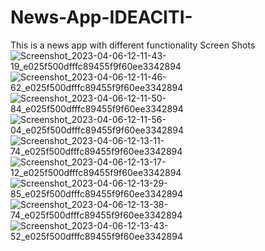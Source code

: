 # News-App-IDEACITI-
This is a news app with different functionality 
Screen Shots 
![Screenshot_2023-04-06-12-11-43-19_e025f500dfffc89455f9f60ee3342894](https://user-images.githubusercontent.com/11901896/230293279-c2e3c67f-0df4-4b4a-bf2c-dab95dd112a8.jpg)
![Screenshot_2023-04-06-12-11-46-62_e025f500dfffc89455f9f60ee3342894](https://user-images.githubusercontent.com/11901896/230293285-0b8b6995-b64e-4ecc-badf-9eb3a433bb2f.jpg)
![Screenshot_2023-04-06-12-11-50-84_e025f500dfffc89455f9f60ee3342894](https://user-images.githubusercontent.com/11901896/230293289-3f67e78b-1b8c-4d56-8f0e-6f042f4b00f0.jpg)
![Screenshot_2023-04-06-12-11-56-04_e025f500dfffc89455f9f60ee3342894](https://user-images.githubusercontent.com/11901896/230293301-b4d6e820-599b-4583-bc27-668b28667825.jpg)
![Screenshot_2023-04-06-12-13-11-74_e025f500dfffc89455f9f60ee3342894](https://user-images.githubusercontent.com/11901896/230293343-330da57e-6ea7-41c0-93f0-6a3f4f45d21c.jpg)
![Screenshot_2023-04-06-12-13-17-12_e025f500dfffc89455f9f60ee3342894](https://user-images.githubusercontent.com/11901896/230293408-b80cd9bd-321e-4206-a847-38ab7d8067d0.jpg)
![Screenshot_2023-04-06-12-13-29-85_e025f500dfffc89455f9f60ee3342894](https://user-images.githubusercontent.com/11901896/230293421-ce124413-1bfb-44d8-832b-6d37c58f29e0.jpg)
![Screenshot_2023-04-06-12-13-38-74_e025f500dfffc89455f9f60ee3342894](https://user-images.githubusercontent.com/11901896/230293447-3e776ca1-a73d-4271-8e84-3d5f20247002.jpg)
![Screenshot_2023-04-06-12-13-43-52_e025f500dfffc89455f9f60ee3342894](https://user-images.githubusercontent.com/11901896/230293461-05805fde-0b61-4002-84c8-89011d6dc527.jpg)
